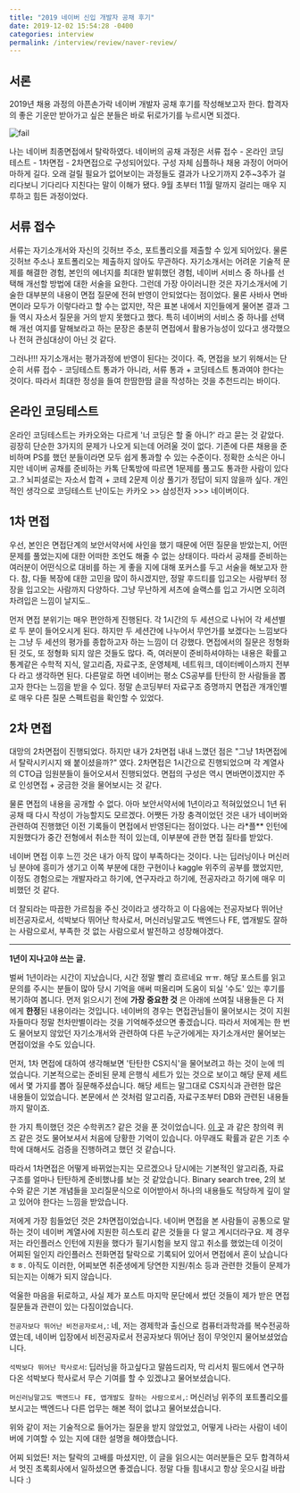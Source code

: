 ```yaml
---
title: "2019 네이버 신입 개발자 공채 후기"
date: 2019-12-02 15:54:28 -0400
categories: interview
permalink: /interview/review/naver-review/
---
```


<script type="text/x-mathjax-config">
MathJax.Hub.Config({
    displayAlign: "left"
});
</script>

## 서론 ##
2019년 채용 과정의 아픈손가락 네이버 개발자 공채 후기를 작성해보고자 한다.
합격자의 좋은 기운만 받아가고 싶은 분들은 바로 뒤로가기를 누르시면 되겠다.

![fail](https://i.imgur.com/G0kfTwF.png)

나는 네이버 최종면접에서 탈락하였다.
네이버의 공채 과정은 서류 접수 - 온라인 코딩테스트 - 1차면접 - 2차면접으로 구성되어있다.
구성 자체 심플하나 채용 과정이 어마어마하게 길다.
오래 걸릴 필요가 없어보이는 과정들도 결과가 나오기까지 2주~3주가 걸리다보니 기다리다 지친다는 말이 이해가 됐다.
9월 초부터 11월 말까지 걸리는 매우 지루하고 힘든 과정이었다.

## 서류 접수 ##
서류는 자기소개서와 자신의 깃허브 주소, 포트폴리오를 제출할 수 있게 되어있다.
물론 깃허브 주소나 포트폴리오는 제출하지 않아도 무관하다.
자기소개서는 어려운 기술적 문제를 해결한 경험, 본인의 에너지를 최대한 발휘했던 경험, 네이버 서비스 중 하나를 선택해 개선할 방법에 대한 서술을 요한다.
그런데 가장 아이러니한 것은 자기소개서에 기술한 대부분의 내용이 면접 질문에 전혀 반영이 안되었다는 점이었다.
물론 사바사 면바면이라 모두가 이렇다라고 할 수는 없지만, 작은 표본 내에서 지인들에게 물어본 결과 그들 역시 자소서 질문을 거의 받지 못했다고 했다.
특히 네이버의 서비스 중 하나를 선택해 개선 여지를 말해보라고 하는 문장은 충분히 면접에서 활용가능성이 있다고 생각했으나 전혀 관심대상이 아닌 것 같다.

그러나!!! 자기소개서는 평가과정에 반영이 된다는 것이다.
즉, 면접을 보기 위해서는 단순히 서류 접수 - 코딩테스트 통과가 아니라, 서류 통과 + 코딩테스트 통과여야 한다는 것이다.
따라서 최대한 정성을 들여 한땀한땀 글을 작성하는 것을 추천드리는 바이다.

## 온라인 코딩테스트 ##
온라인 코딩테스트는 카카오와는 다르게 '너 코딩은 할 줄 아니?' 라고 묻는 것 같았다.
굉장히 단순한 3가지의 문제가 나오게 되는데 어려울 것이 없다.
기존에 다른 채용을 준비하며 PS를 했던 분들이라면 모두 쉽게 통과할 수 있는 수준이다.
정확한 소식은 아니지만 네이버 공채를 준비하는 카톡 단톡방에 따르면 1문제를 풀고도 통과한 사람이 있다고..?
뇌피셜로는 자소서 합격 + 코테 2문제 이상 풀기가 정답이 되지 않을까 싶다.
개인적인 생각으로 코딩테스트 난이도는 카카오 >> 삼성전자 >>> 네이버이다.

## 1차 면접 ##
우선, 본인은 면접단계의 보안서약서에 사인을 했기 때문에 어떤 질문을 받았는지, 어떤 문제를 풀었는지에 대한 어떠한 조언도 해줄 수 없는 상태이다.
따라서 공채를 준비하는 여러분이 어떤식으로 대비를 하는 게 좋을 지에 대해 포커스를 두고 서술을 해보고자 한다.
참, 다들 복장에 대한 고민을 많이 하시겠지만, 정말 후드티를 입고오는 사람부터 정장을 입고오는 사람까지 다양하다.
그냥 무난하게 셔츠에 슬랙스를 입고 가시면 오히려 차려입은 느낌이 날지도..

먼저 면접 분위기는 매우 편안하게 진행된다.
각 1시간의 두 세션으로 나뉘어 각 세션별로 두 분이 들어오시게 된다.
하지만 두 세션간에 나누어서 무언가를 보겠다는 느낌보다는 그냥 두 세션의 평가를 종합하고자 하는 느낌이 더 강했다.
면접에서의 질문은 정형화된 것도, 또 정형화 되지 않은 것들도 많다.
즉, 여러분이 준비하셔야하는 내용은 확률고 통계같은 수학적 지식, 알고리즘, 자료구조, 운영체제, 네트워크, 데이터베이스까지 전부 다 라고 생각하면 된다.
다른말로 하면 네이버는 평소 CS공부를 탄탄히 한 사람들을 뽑고자 한다는 느낌을 받을 수 있다.
정말 손코딩부터 자료구조 증명까지 면접관 개개인별로 매우 다른 질문 스펙트럼을 확인할 수 있었다.

## 2차 면접 ##
대망의 2차면접이 진행되었다.
하지만 내가 2차면접 내내 느꼈던 점은 "그냥 1차면접에서 탈락시키시지 왜 붙이셨을까?" 였다.
2차면접은 1시간으로 진행되었으며 각 계열사의 CTO급 임원분들이 들어오셔서 진행되었다.
면접의 구성은 역시 면바면이겠지만 주로 인성면접 + 궁금한 것을 물어보시는 것 같다.

물론 면접의 내용을 공개할 수 없다.
아마 보안서약서에 1년이라고 적혀있었으니 1년 뒤 공채 때 다시 작성이 가능할지도 모르겠다.
어쨋든 가장 충격이었던 것은 내가 네이버와 관련하여 진행했던 이전 기록들이 면접에서 반영된다는 점이었다.
나는 라*플** 인턴에 지원했다가 중간 전형에서 취소한 적이 있는데, 이부분에 관한 면접 질타를 받았다.

네이버 면접 이후 느낀 것은 내가 아직 많이 부족하다는 것이다.
나는 딥러닝이나 머신러닝 분야에 흥미가 생기고 이쪽 부분에 대한 구현이나 kaggle 위주의 공부를 했었지만,
이정도 경험으로는 개발자라고 하기에, 연구자라고 하기에, 전공자라고 하기에 매우 미비했던 것 같다.

더 잘되라는 따끔한 가르침을 주신 것이라고 생각하고 이 다음에는
전공자보다 뛰어난 비전공자로서, 석박보다 뛰어난 학사로서, 머신러닝말고도 백엔드나 FE, 앱개발도 잘하는 사람으로서,
부족한 것 없는 사람으로서 발전하고 성장해야겠다.

--------------------------------------

**1년이 지나고야 쓰는 글.**

벌써 1년이라는 시간이 지났습니다, 시간 정말 빨리 흐르네요 ㅠㅠ.
해당 포스트를 읽고 문의를 주시는 분들이 많아 당시 기억을 애써 떠올리며 도움이 되실 '수도' 있는 후기를 복기하여 봅니다.
먼저 읽으시기 전에 **가장 중요한 것** 은 아래에 쓰여질 내용들은 다 저에게 **한정**된 내용이라는 것입니다.
네이버의 경우는 면접관님들이 물어보시는 것이 지원자들마다 정말 천차만별이라는 것을 기억해주셨으면 좋겠습니다.
따라서 저에게는 한 번도 물어보지 않았던 자기소개서와 관련하여 다른 누군가에게는 자기소개서만 물어보는 면접이었을 수도 있습니다.

먼저, 1차 면접에 대하여 생각해보면 '탄탄한 CS지식'을 물어보려고 하는 것이 눈에 띄었습니다.
기본적으로는 준비된 문제 은행식 세트가 있는 것으로 보이고 해당 문제 세트에서 몇 가지를 뽑아 질문해주셨습니다.
해당 세트는 말그대로 CS지식과 관련한 많은 내용들이 있었습니다.
본문에서 쓴 것처럼 알고리즘, 자료구조부터 DB와 관련된 내용들까지 말이죠.

한 가지 특이했던 것은 수학퀴즈? 같은 것을 푼 것이었습니다.
[이 곳](https://blog.naver.com/askmrkwon/220789622540) 과 같은 창의력 퀴즈 같은 것도 물어보셔서 처음에 당황한 기억이 있습니다.
아무래도 확률과 같은 기초 수학에 대해서도 검증을 진행하려고 했던 것 같습니다.

따라서 1차면접은 어떻게 바뀌었는지는 모르겠으나 당시에는 기본적인 알고리즘, 자료구조를 얼마나 탄탄하게 준비했냐를 보는 것 같았습니다.
Binary search tree, 2의 보수와 같은 기본 개념들을 꼬리질문식으로 이어받아서 하나의 내용들도 적당하게 깊이 알고 있어야 한다는 느낌을 받았습니다.

저에게 가장 힘들었던 것은 2차면접이었습니다.
네이버 면접을 본 사람들이 공통으로 말하는 것이 네이버 계열사에 지원한 히스토리 같은 것들을 다 알고 계시더라구요.
제 경우 저는 라인플러스 인턴에 지원을 했다가 필기시험을 보지 않고 취소를 했었는데 이것이 어찌된 일인지 라인플러스 전화면접 탈락으로 기록되어 있어서 면접에서 혼이 났습니다 ㅎㅎ.
아직도 이러한, 어찌보면 취준생에게 당연한 지원/취소 등과 관련한 것들이 문제가 되는지는 이해가 되지 않습니다.

억울한 마음을 뒤로하고, 사실 제가 포스트 마지막 문단에서 썼던 것들이 제가 받은 면접 질문들과 관련이 있는 다짐이었습니다.

`전공자보다 뛰어난 비전공자로서,`: 네, 저는 경제학과 출신으로 컴퓨터과학과를 복수전공하였는데, 네이버 입장에서 비전공자로서 전공자보다 뛰어난 점이 무엇인지 물어보셨었습니다.

`석박보다 뛰어난 학사로서`: 딥러닝을 하고싶다고 말씀드리자, 막 리서치 필드에서 연구하다온 석박보다 학사로서 무슨 기여를 할 수 있겠냐고 물어보셨습니다.

`머신러닝말고도 백엔드나 FE, 앱개발도 잘하는 사람으로서,`: 머신러닝 위주의 포트폴리오를 보시고는 백엔드나 다른 업무는 해본 적이 없냐고 물어보셨습니다.

위와 같이 저는 기술적으로 들어가는 질문을 받지 않았었고, 어떻게 나라는 사람이 네이버에 기여할 수 있는 지에 대한 설명을 해야했습니다.

어찌 되었든! 저는 탈락의 고배를 마셨지만, 이 글을 읽으시는 여러분들은 모두 합격하셔서 멋진 초록회사에서 일하셨으면 좋겠습니다.
정말 다들 힘내시고 항상 웃으시길 바랍니다 :)

